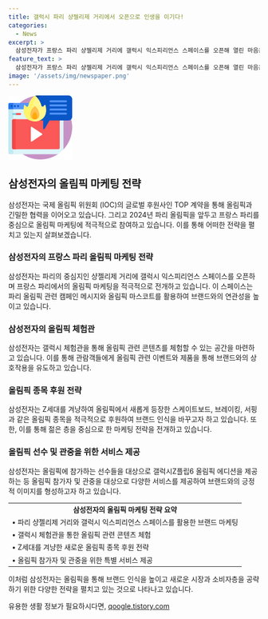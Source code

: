 ```yaml
---
title: 갤럭시 파리 샹젤리제 거리에서 오픈으로 인생을 이기다!
categories:
  - News
excerpt: >
  삼성전자가 프랑스 파리 샹젤리제 거리에 갤럭시 익스피리언스 스페이스를 오픈해 열린 마음은 언제나 승리한다는 올림픽 캠페인을 전개하고 있다. 이 매장은 올림픽 에디션과 함께 올림픽 마스코트와 삼성의 열린 마음을 나타내는 상징들로 장식돼 있으며, 다양한 체험 콘텐츠도 제공된다. 삼성전자는 스케이트보드, 브레이킹, 서핑 등 올림픽 종목 후원을 확대하며 Z세대를 겨냥하는 마케팅 전략을 전개하고 있다. 또한, 파리 올림픽과 패럴림픽에 참가하는 선수단에게 갤럭시Z플립6 올림픽 에디션을 제공할 예정이다.
feature_text: >
  삼성전자가 프랑스 파리 샹젤리제 거리에 갤럭시 익스피리언스 스페이스를 오픈해 열린 마음은 언제나 승리한다는 올림픽 캠페인을 전개하고 있다. 이 매장은 올림픽 에디션과 함께 올림픽 마스코트와 삼성의 열린 마음을 나타내는 상징들로 장식돼 있으며, 다양한 체험 콘텐츠도 제공된다. 삼성전자는 스케이트보드, 브레이킹, 서핑 등 올림픽 종목 후원을 확대하며 Z세대를 겨냥하는 마케팅 전략을 전개하고 있다. 또한, 파리 올림픽과 패럴림픽에 참가하는 선수단에게 갤럭시Z플립6 올림픽 에디션을 제공할 예정이다.
image: '/assets/img/newspaper.png'
---
```


<p><img src="/assets/img/news.png" alt="rentncar 속보" /></p>

<h2 data-ke-size="size26">삼성전자의 올림픽 마케팅 전략</h2>

<p data-ke-size="size16">삼성전자는 국제 올림픽 위원회 (IOC)의 글로벌 후원사인 TOP 계약을 통해 올림픽과 긴밀한 협력을 이어오고 있습니다. 그리고 2024년 파리 올림픽을 앞두고 프랑스 파리를 중심으로 올림픽 마케팅에 적극적으로 참여하고 있습니다. 이를 통해 어떠한 전략을 펼치고 있는지 살펴보겠습니다.</p>

<h3 data-ke-size="size24">삼성전자의 프랑스 파리 올림픽 마케팅 전략</h3>

<p data-ke-size="size16">삼성전자는 파리의 중심지인 샹젤리제 거리에 갤럭시 익스피리언스 스페이스를 오픈하며 프랑스 파리에서의 올림픽 마케팅을 적극적으로 전개하고 있습니다. 이 스페이스는 파리 올림픽 관련 캠페인 메시지와 올림픽 마스코트를 활용하여 브랜드와의 연관성을 높이고 있습니다.</p>

<h3 data-ke-size="size24">삼성전자의 올림픽 체험관</h3>

<p data-ke-size="size16">삼성전자는 갤럭시 체험관을 통해 올림픽 관련 콘텐츠를 체험할 수 있는 공간을 마련하고 있습니다. 이를 통해 관람객들에게 올림픽 관련 이벤트와 제품을 통해 브랜드와의 상호작용을 유도하고 있습니다.</p>

<h3 data-ke-size="size24">올림픽 종목 후원 전략</h3>

<p data-ke-size="size16">삼성전자는 Z세대를 겨냥하여 올림픽에서 새롭게 등장한 스케이트보드, 브레이킹, 서핑과 같은 올림픽 종목을 적극적으로 후원하여 브랜드 인식을 바꾸고자 하고 있습니다. 또한, 이를 통해 젊은 층을 중심으로 한 마케팅 전략을 전개하고 있습니다.</p>

<h3 data-ke-size="size24">올림픽 선수 및 관중을 위한 서비스 제공</h3>

<p data-ke-size="size16">삼성전자는 올림픽에 참가하는 선수들을 대상으로 갤럭시Z플립6 올림픽 에디션을 제공하는 등 올림픽 참가자 및 관중을 대상으로 다양한 서비스를 제공하여 브랜드와의 긍정적 이미지를 형성하고자 하고 있습니다.</p>

<table>
  <tr>
    <td style="text-align: center; height: 17px;"><b>삼성전자의 올림픽 마케팅 전략 요약</b></td>
  </tr>
  <tr>
    <td>• 파리 샹젤리제 거리와 갤럭시 익스피리언스 스페이스를 활용한 브랜드 마케팅</td>
  </tr>
  <tr>
    <td>• 갤럭시 체험관을 통한 올림픽 관련 콘텐츠 체험</td>
  </tr>
  <tr>
    <td>• Z세대를 겨냥한 새로운 올림픽 종목 후원 전략</td>
  </tr>
  <tr>
    <td>• 올림픽 참가자 및 관중을 위한 특별 서비스 제공</td>
  </tr>
</table>

<p data-ke-size="size16">이처럼 삼성전자는 올림픽을 통해 브랜드 인식을 높이고 새로운 시장과 소비자층을 공략하기 위한 다양한 전략을 펼치고 있는 것으로 나타나고 있습니다.</p>
유용한 생활 정보가 필요하시다면, <a href="https://qoogle.tistory.com" rel="dofollow">qoogle.tistory.com</a>



